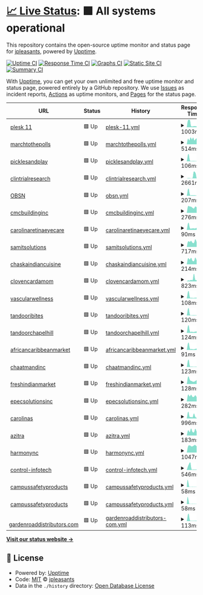# [📈 Live Status](https://jpleasants.github.io/plesk9): <!--live status--> **🟩 All systems operational**

This repository contains the open-source uptime monitor and status page for [jpleasants](https://jpleasants.github.io/plesk9), powered by [Upptime](https://github.com/upptime/upptime).

[![Uptime CI](https://github.com/jpleasants/plesk9/workflows/Uptime%20CI/badge.svg)](https://github.com/jpleasants/plesk9/actions?query=workflow%3A%22Uptime+CI%22)
[![Response Time CI](https://github.com/jpleasants/plesk9/workflows/Response%20Time%20CI/badge.svg)](https://github.com/jpleasants/plesk9/actions?query=workflow%3A%22Response+Time+CI%22)
[![Graphs CI](https://github.com/jpleasants/plesk9/workflows/Graphs%20CI/badge.svg)](https://github.com/jpleasants/plesk9/actions?query=workflow%3A%22Graphs+CI%22)
[![Static Site CI](https://github.com/jpleasants/plesk9/workflows/Static%20Site%20CI/badge.svg)](https://github.com/jpleasants/plesk9/actions?query=workflow%3A%22Static+Site+CI%22)
[![Summary CI](https://github.com/jpleasants/plesk9/workflows/Summary%20CI/badge.svg)](https://github.com/jpleasants/plesk9/actions?query=workflow%3A%22Summary+CI%22)

With [Upptime](https://upptime.js.org), you can get your own unlimited and free uptime monitor and status page, powered entirely by a GitHub repository. We use [Issues](https://github.com/jpleasants/plesk9/issues) as incident reports, [Actions](https://github.com/jpleasants/plesk9/actions) as uptime monitors, and [Pages](https://jpleasants.github.io/plesk9) for the status page.

<!--start: status pages-->
<!-- This summary is generated by Upptime (https://github.com/upptime/upptime) -->
<!-- Do not edit this manually, your changes will be overwritten -->
<!-- prettier-ignore -->
| URL | Status | History | Response Time | Uptime |
| --- | ------ | ------- | ------------- | ------ |
| <img alt="" src="https://icons.duckduckgo.com/ip3/plesk11.samitsolutions.com.ico" height="13"> [plesk 11](https://plesk11.samitsolutions.com) | 🟩 Up | [plesk-11.yml](https://github.com/jpleasants/plesk11/commits/HEAD/history/plesk-11.yml) | <details><summary><img alt="Response time graph" src="./graphs/plesk-11/response-time-week.png" height="20"> 1003ms</summary><br><a href="https://jpleasants.github.io/plesk11/history/plesk-11"><img alt="Response time 1576" src="https://img.shields.io/endpoint?url=https%3A%2F%2Fraw.githubusercontent.com%2Fjpleasants%2Fplesk11%2FHEAD%2Fapi%2Fplesk-11%2Fresponse-time.json"></a><br><a href="https://jpleasants.github.io/plesk11/history/plesk-11"><img alt="24-hour response time 377" src="https://img.shields.io/endpoint?url=https%3A%2F%2Fraw.githubusercontent.com%2Fjpleasants%2Fplesk11%2FHEAD%2Fapi%2Fplesk-11%2Fresponse-time-day.json"></a><br><a href="https://jpleasants.github.io/plesk11/history/plesk-11"><img alt="7-day response time 1003" src="https://img.shields.io/endpoint?url=https%3A%2F%2Fraw.githubusercontent.com%2Fjpleasants%2Fplesk11%2FHEAD%2Fapi%2Fplesk-11%2Fresponse-time-week.json"></a><br><a href="https://jpleasants.github.io/plesk11/history/plesk-11"><img alt="30-day response time 1332" src="https://img.shields.io/endpoint?url=https%3A%2F%2Fraw.githubusercontent.com%2Fjpleasants%2Fplesk11%2FHEAD%2Fapi%2Fplesk-11%2Fresponse-time-month.json"></a><br><a href="https://jpleasants.github.io/plesk11/history/plesk-11"><img alt="1-year response time 1576" src="https://img.shields.io/endpoint?url=https%3A%2F%2Fraw.githubusercontent.com%2Fjpleasants%2Fplesk11%2FHEAD%2Fapi%2Fplesk-11%2Fresponse-time-year.json"></a></details> | <details><summary><a href="https://jpleasants.github.io/plesk11/history/plesk-11">99.45%</a></summary><a href="https://jpleasants.github.io/plesk11/history/plesk-11"><img alt="All-time uptime 99.71%" src="https://img.shields.io/endpoint?url=https%3A%2F%2Fraw.githubusercontent.com%2Fjpleasants%2Fplesk11%2FHEAD%2Fapi%2Fplesk-11%2Fuptime.json"></a><br><a href="https://jpleasants.github.io/plesk11/history/plesk-11"><img alt="24-hour uptime 100.00%" src="https://img.shields.io/endpoint?url=https%3A%2F%2Fraw.githubusercontent.com%2Fjpleasants%2Fplesk11%2FHEAD%2Fapi%2Fplesk-11%2Fuptime-day.json"></a><br><a href="https://jpleasants.github.io/plesk11/history/plesk-11"><img alt="7-day uptime 99.45%" src="https://img.shields.io/endpoint?url=https%3A%2F%2Fraw.githubusercontent.com%2Fjpleasants%2Fplesk11%2FHEAD%2Fapi%2Fplesk-11%2Fuptime-week.json"></a><br><a href="https://jpleasants.github.io/plesk11/history/plesk-11"><img alt="30-day uptime 99.68%" src="https://img.shields.io/endpoint?url=https%3A%2F%2Fraw.githubusercontent.com%2Fjpleasants%2Fplesk11%2FHEAD%2Fapi%2Fplesk-11%2Fuptime-month.json"></a><br><a href="https://jpleasants.github.io/plesk11/history/plesk-11"><img alt="1-year uptime 99.71%" src="https://img.shields.io/endpoint?url=https%3A%2F%2Fraw.githubusercontent.com%2Fjpleasants%2Fplesk11%2FHEAD%2Fapi%2Fplesk-11%2Fuptime-year.json"></a></details>
| <img alt="" src="https://icons.duckduckgo.com/ip3/marchtothepolls.org.ico" height="13"> [marchtothepolls](https://marchtothepolls.org) | 🟩 Up | [marchtothepolls.yml](https://github.com/jpleasants/plesk11/commits/HEAD/history/marchtothepolls.yml) | <details><summary><img alt="Response time graph" src="./graphs/marchtothepolls/response-time-week.png" height="20"> 514ms</summary><br><a href="https://jpleasants.github.io/plesk11/history/marchtothepolls"><img alt="Response time 1579" src="https://img.shields.io/endpoint?url=https%3A%2F%2Fraw.githubusercontent.com%2Fjpleasants%2Fplesk11%2FHEAD%2Fapi%2Fmarchtothepolls%2Fresponse-time.json"></a><br><a href="https://jpleasants.github.io/plesk11/history/marchtothepolls"><img alt="24-hour response time 451" src="https://img.shields.io/endpoint?url=https%3A%2F%2Fraw.githubusercontent.com%2Fjpleasants%2Fplesk11%2FHEAD%2Fapi%2Fmarchtothepolls%2Fresponse-time-day.json"></a><br><a href="https://jpleasants.github.io/plesk11/history/marchtothepolls"><img alt="7-day response time 514" src="https://img.shields.io/endpoint?url=https%3A%2F%2Fraw.githubusercontent.com%2Fjpleasants%2Fplesk11%2FHEAD%2Fapi%2Fmarchtothepolls%2Fresponse-time-week.json"></a><br><a href="https://jpleasants.github.io/plesk11/history/marchtothepolls"><img alt="30-day response time 1426" src="https://img.shields.io/endpoint?url=https%3A%2F%2Fraw.githubusercontent.com%2Fjpleasants%2Fplesk11%2FHEAD%2Fapi%2Fmarchtothepolls%2Fresponse-time-month.json"></a><br><a href="https://jpleasants.github.io/plesk11/history/marchtothepolls"><img alt="1-year response time 1579" src="https://img.shields.io/endpoint?url=https%3A%2F%2Fraw.githubusercontent.com%2Fjpleasants%2Fplesk11%2FHEAD%2Fapi%2Fmarchtothepolls%2Fresponse-time-year.json"></a></details> | <details><summary><a href="https://jpleasants.github.io/plesk11/history/marchtothepolls">99.41%</a></summary><a href="https://jpleasants.github.io/plesk11/history/marchtothepolls"><img alt="All-time uptime 98.70%" src="https://img.shields.io/endpoint?url=https%3A%2F%2Fraw.githubusercontent.com%2Fjpleasants%2Fplesk11%2FHEAD%2Fapi%2Fmarchtothepolls%2Fuptime.json"></a><br><a href="https://jpleasants.github.io/plesk11/history/marchtothepolls"><img alt="24-hour uptime 100.00%" src="https://img.shields.io/endpoint?url=https%3A%2F%2Fraw.githubusercontent.com%2Fjpleasants%2Fplesk11%2FHEAD%2Fapi%2Fmarchtothepolls%2Fuptime-day.json"></a><br><a href="https://jpleasants.github.io/plesk11/history/marchtothepolls"><img alt="7-day uptime 99.41%" src="https://img.shields.io/endpoint?url=https%3A%2F%2Fraw.githubusercontent.com%2Fjpleasants%2Fplesk11%2FHEAD%2Fapi%2Fmarchtothepolls%2Fuptime-week.json"></a><br><a href="https://jpleasants.github.io/plesk11/history/marchtothepolls"><img alt="30-day uptime 99.70%" src="https://img.shields.io/endpoint?url=https%3A%2F%2Fraw.githubusercontent.com%2Fjpleasants%2Fplesk11%2FHEAD%2Fapi%2Fmarchtothepolls%2Fuptime-month.json"></a><br><a href="https://jpleasants.github.io/plesk11/history/marchtothepolls"><img alt="1-year uptime 98.70%" src="https://img.shields.io/endpoint?url=https%3A%2F%2Fraw.githubusercontent.com%2Fjpleasants%2Fplesk11%2FHEAD%2Fapi%2Fmarchtothepolls%2Fuptime-year.json"></a></details>
| <img alt="" src="https://icons.duckduckgo.com/ip3/picklesandplay.com.ico" height="13"> [picklesandplay](https://picklesandplay.com) | 🟩 Up | [picklesandplay.yml](https://github.com/jpleasants/plesk11/commits/HEAD/history/picklesandplay.yml) | <details><summary><img alt="Response time graph" src="./graphs/picklesandplay/response-time-week.png" height="20"> 106ms</summary><br><a href="https://jpleasants.github.io/plesk11/history/picklesandplay"><img alt="Response time 976" src="https://img.shields.io/endpoint?url=https%3A%2F%2Fraw.githubusercontent.com%2Fjpleasants%2Fplesk11%2FHEAD%2Fapi%2Fpicklesandplay%2Fresponse-time.json"></a><br><a href="https://jpleasants.github.io/plesk11/history/picklesandplay"><img alt="24-hour response time 154" src="https://img.shields.io/endpoint?url=https%3A%2F%2Fraw.githubusercontent.com%2Fjpleasants%2Fplesk11%2FHEAD%2Fapi%2Fpicklesandplay%2Fresponse-time-day.json"></a><br><a href="https://jpleasants.github.io/plesk11/history/picklesandplay"><img alt="7-day response time 106" src="https://img.shields.io/endpoint?url=https%3A%2F%2Fraw.githubusercontent.com%2Fjpleasants%2Fplesk11%2FHEAD%2Fapi%2Fpicklesandplay%2Fresponse-time-week.json"></a><br><a href="https://jpleasants.github.io/plesk11/history/picklesandplay"><img alt="30-day response time 2539" src="https://img.shields.io/endpoint?url=https%3A%2F%2Fraw.githubusercontent.com%2Fjpleasants%2Fplesk11%2FHEAD%2Fapi%2Fpicklesandplay%2Fresponse-time-month.json"></a><br><a href="https://jpleasants.github.io/plesk11/history/picklesandplay"><img alt="1-year response time 976" src="https://img.shields.io/endpoint?url=https%3A%2F%2Fraw.githubusercontent.com%2Fjpleasants%2Fplesk11%2FHEAD%2Fapi%2Fpicklesandplay%2Fresponse-time-year.json"></a></details> | <details><summary><a href="https://jpleasants.github.io/plesk11/history/picklesandplay">100.00%</a></summary><a href="https://jpleasants.github.io/plesk11/history/picklesandplay"><img alt="All-time uptime 97.33%" src="https://img.shields.io/endpoint?url=https%3A%2F%2Fraw.githubusercontent.com%2Fjpleasants%2Fplesk11%2FHEAD%2Fapi%2Fpicklesandplay%2Fuptime.json"></a><br><a href="https://jpleasants.github.io/plesk11/history/picklesandplay"><img alt="24-hour uptime 100.00%" src="https://img.shields.io/endpoint?url=https%3A%2F%2Fraw.githubusercontent.com%2Fjpleasants%2Fplesk11%2FHEAD%2Fapi%2Fpicklesandplay%2Fuptime-day.json"></a><br><a href="https://jpleasants.github.io/plesk11/history/picklesandplay"><img alt="7-day uptime 100.00%" src="https://img.shields.io/endpoint?url=https%3A%2F%2Fraw.githubusercontent.com%2Fjpleasants%2Fplesk11%2FHEAD%2Fapi%2Fpicklesandplay%2Fuptime-week.json"></a><br><a href="https://jpleasants.github.io/plesk11/history/picklesandplay"><img alt="30-day uptime 99.96%" src="https://img.shields.io/endpoint?url=https%3A%2F%2Fraw.githubusercontent.com%2Fjpleasants%2Fplesk11%2FHEAD%2Fapi%2Fpicklesandplay%2Fuptime-month.json"></a><br><a href="https://jpleasants.github.io/plesk11/history/picklesandplay"><img alt="1-year uptime 97.33%" src="https://img.shields.io/endpoint?url=https%3A%2F%2Fraw.githubusercontent.com%2Fjpleasants%2Fplesk11%2FHEAD%2Fapi%2Fpicklesandplay%2Fuptime-year.json"></a></details>
| <img alt="" src="https://icons.duckduckgo.com/ip3/clintrialresearch.com.ico" height="13"> [clintrialresearch](https://clintrialresearch.com/) | 🟩 Up | [clintrialresearch.yml](https://github.com/jpleasants/plesk11/commits/HEAD/history/clintrialresearch.yml) | <details><summary><img alt="Response time graph" src="./graphs/clintrialresearch/response-time-week.png" height="20"> 2661ms</summary><br><a href="https://jpleasants.github.io/plesk11/history/clintrialresearch"><img alt="Response time 1073" src="https://img.shields.io/endpoint?url=https%3A%2F%2Fraw.githubusercontent.com%2Fjpleasants%2Fplesk11%2FHEAD%2Fapi%2Fclintrialresearch%2Fresponse-time.json"></a><br><a href="https://jpleasants.github.io/plesk11/history/clintrialresearch"><img alt="24-hour response time 234" src="https://img.shields.io/endpoint?url=https%3A%2F%2Fraw.githubusercontent.com%2Fjpleasants%2Fplesk11%2FHEAD%2Fapi%2Fclintrialresearch%2Fresponse-time-day.json"></a><br><a href="https://jpleasants.github.io/plesk11/history/clintrialresearch"><img alt="7-day response time 2661" src="https://img.shields.io/endpoint?url=https%3A%2F%2Fraw.githubusercontent.com%2Fjpleasants%2Fplesk11%2FHEAD%2Fapi%2Fclintrialresearch%2Fresponse-time-week.json"></a><br><a href="https://jpleasants.github.io/plesk11/history/clintrialresearch"><img alt="30-day response time 2111" src="https://img.shields.io/endpoint?url=https%3A%2F%2Fraw.githubusercontent.com%2Fjpleasants%2Fplesk11%2FHEAD%2Fapi%2Fclintrialresearch%2Fresponse-time-month.json"></a><br><a href="https://jpleasants.github.io/plesk11/history/clintrialresearch"><img alt="1-year response time 1073" src="https://img.shields.io/endpoint?url=https%3A%2F%2Fraw.githubusercontent.com%2Fjpleasants%2Fplesk11%2FHEAD%2Fapi%2Fclintrialresearch%2Fresponse-time-year.json"></a></details> | <details><summary><a href="https://jpleasants.github.io/plesk11/history/clintrialresearch">99.46%</a></summary><a href="https://jpleasants.github.io/plesk11/history/clintrialresearch"><img alt="All-time uptime 99.09%" src="https://img.shields.io/endpoint?url=https%3A%2F%2Fraw.githubusercontent.com%2Fjpleasants%2Fplesk11%2FHEAD%2Fapi%2Fclintrialresearch%2Fuptime.json"></a><br><a href="https://jpleasants.github.io/plesk11/history/clintrialresearch"><img alt="24-hour uptime 100.00%" src="https://img.shields.io/endpoint?url=https%3A%2F%2Fraw.githubusercontent.com%2Fjpleasants%2Fplesk11%2FHEAD%2Fapi%2Fclintrialresearch%2Fuptime-day.json"></a><br><a href="https://jpleasants.github.io/plesk11/history/clintrialresearch"><img alt="7-day uptime 99.46%" src="https://img.shields.io/endpoint?url=https%3A%2F%2Fraw.githubusercontent.com%2Fjpleasants%2Fplesk11%2FHEAD%2Fapi%2Fclintrialresearch%2Fuptime-week.json"></a><br><a href="https://jpleasants.github.io/plesk11/history/clintrialresearch"><img alt="30-day uptime 99.84%" src="https://img.shields.io/endpoint?url=https%3A%2F%2Fraw.githubusercontent.com%2Fjpleasants%2Fplesk11%2FHEAD%2Fapi%2Fclintrialresearch%2Fuptime-month.json"></a><br><a href="https://jpleasants.github.io/plesk11/history/clintrialresearch"><img alt="1-year uptime 99.09%" src="https://img.shields.io/endpoint?url=https%3A%2F%2Fraw.githubusercontent.com%2Fjpleasants%2Fplesk11%2FHEAD%2Fapi%2Fclintrialresearch%2Fuptime-year.json"></a></details>
| <img alt="" src="https://icons.duckduckgo.com/ip3/obsn.org.ico" height="13"> [OBSN](https://obsn.org) | 🟩 Up | [obsn.yml](https://github.com/jpleasants/plesk11/commits/HEAD/history/obsn.yml) | <details><summary><img alt="Response time graph" src="./graphs/obsn/response-time-week.png" height="20"> 207ms</summary><br><a href="https://jpleasants.github.io/plesk11/history/obsn"><img alt="Response time 2100" src="https://img.shields.io/endpoint?url=https%3A%2F%2Fraw.githubusercontent.com%2Fjpleasants%2Fplesk11%2FHEAD%2Fapi%2Fobsn%2Fresponse-time.json"></a><br><a href="https://jpleasants.github.io/plesk11/history/obsn"><img alt="24-hour response time 249" src="https://img.shields.io/endpoint?url=https%3A%2F%2Fraw.githubusercontent.com%2Fjpleasants%2Fplesk11%2FHEAD%2Fapi%2Fobsn%2Fresponse-time-day.json"></a><br><a href="https://jpleasants.github.io/plesk11/history/obsn"><img alt="7-day response time 207" src="https://img.shields.io/endpoint?url=https%3A%2F%2Fraw.githubusercontent.com%2Fjpleasants%2Fplesk11%2FHEAD%2Fapi%2Fobsn%2Fresponse-time-week.json"></a><br><a href="https://jpleasants.github.io/plesk11/history/obsn"><img alt="30-day response time 1378" src="https://img.shields.io/endpoint?url=https%3A%2F%2Fraw.githubusercontent.com%2Fjpleasants%2Fplesk11%2FHEAD%2Fapi%2Fobsn%2Fresponse-time-month.json"></a><br><a href="https://jpleasants.github.io/plesk11/history/obsn"><img alt="1-year response time 2085" src="https://img.shields.io/endpoint?url=https%3A%2F%2Fraw.githubusercontent.com%2Fjpleasants%2Fplesk11%2FHEAD%2Fapi%2Fobsn%2Fresponse-time-year.json"></a></details> | <details><summary><a href="https://jpleasants.github.io/plesk11/history/obsn">100.00%</a></summary><a href="https://jpleasants.github.io/plesk11/history/obsn"><img alt="All-time uptime 99.38%" src="https://img.shields.io/endpoint?url=https%3A%2F%2Fraw.githubusercontent.com%2Fjpleasants%2Fplesk11%2FHEAD%2Fapi%2Fobsn%2Fuptime.json"></a><br><a href="https://jpleasants.github.io/plesk11/history/obsn"><img alt="24-hour uptime 100.00%" src="https://img.shields.io/endpoint?url=https%3A%2F%2Fraw.githubusercontent.com%2Fjpleasants%2Fplesk11%2FHEAD%2Fapi%2Fobsn%2Fuptime-day.json"></a><br><a href="https://jpleasants.github.io/plesk11/history/obsn"><img alt="7-day uptime 100.00%" src="https://img.shields.io/endpoint?url=https%3A%2F%2Fraw.githubusercontent.com%2Fjpleasants%2Fplesk11%2FHEAD%2Fapi%2Fobsn%2Fuptime-week.json"></a><br><a href="https://jpleasants.github.io/plesk11/history/obsn"><img alt="30-day uptime 100.00%" src="https://img.shields.io/endpoint?url=https%3A%2F%2Fraw.githubusercontent.com%2Fjpleasants%2Fplesk11%2FHEAD%2Fapi%2Fobsn%2Fuptime-month.json"></a><br><a href="https://jpleasants.github.io/plesk11/history/obsn"><img alt="1-year uptime 98.78%" src="https://img.shields.io/endpoint?url=https%3A%2F%2Fraw.githubusercontent.com%2Fjpleasants%2Fplesk11%2FHEAD%2Fapi%2Fobsn%2Fuptime-year.json"></a></details>
| <img alt="" src="https://icons.duckduckgo.com/ip3/cmcbuildinginc.com.ico" height="13"> [cmcbuildinginc](https://cmcbuildinginc.com) | 🟩 Up | [cmcbuildinginc.yml](https://github.com/jpleasants/plesk11/commits/HEAD/history/cmcbuildinginc.yml) | <details><summary><img alt="Response time graph" src="./graphs/cmcbuildinginc/response-time-week.png" height="20"> 276ms</summary><br><a href="https://jpleasants.github.io/plesk11/history/cmcbuildinginc"><img alt="Response time 1651" src="https://img.shields.io/endpoint?url=https%3A%2F%2Fraw.githubusercontent.com%2Fjpleasants%2Fplesk11%2FHEAD%2Fapi%2Fcmcbuildinginc%2Fresponse-time.json"></a><br><a href="https://jpleasants.github.io/plesk11/history/cmcbuildinginc"><img alt="24-hour response time 265" src="https://img.shields.io/endpoint?url=https%3A%2F%2Fraw.githubusercontent.com%2Fjpleasants%2Fplesk11%2FHEAD%2Fapi%2Fcmcbuildinginc%2Fresponse-time-day.json"></a><br><a href="https://jpleasants.github.io/plesk11/history/cmcbuildinginc"><img alt="7-day response time 276" src="https://img.shields.io/endpoint?url=https%3A%2F%2Fraw.githubusercontent.com%2Fjpleasants%2Fplesk11%2FHEAD%2Fapi%2Fcmcbuildinginc%2Fresponse-time-week.json"></a><br><a href="https://jpleasants.github.io/plesk11/history/cmcbuildinginc"><img alt="30-day response time 677" src="https://img.shields.io/endpoint?url=https%3A%2F%2Fraw.githubusercontent.com%2Fjpleasants%2Fplesk11%2FHEAD%2Fapi%2Fcmcbuildinginc%2Fresponse-time-month.json"></a><br><a href="https://jpleasants.github.io/plesk11/history/cmcbuildinginc"><img alt="1-year response time 1651" src="https://img.shields.io/endpoint?url=https%3A%2F%2Fraw.githubusercontent.com%2Fjpleasants%2Fplesk11%2FHEAD%2Fapi%2Fcmcbuildinginc%2Fresponse-time-year.json"></a></details> | <details><summary><a href="https://jpleasants.github.io/plesk11/history/cmcbuildinginc">98.88%</a></summary><a href="https://jpleasants.github.io/plesk11/history/cmcbuildinginc"><img alt="All-time uptime 99.08%" src="https://img.shields.io/endpoint?url=https%3A%2F%2Fraw.githubusercontent.com%2Fjpleasants%2Fplesk11%2FHEAD%2Fapi%2Fcmcbuildinginc%2Fuptime.json"></a><br><a href="https://jpleasants.github.io/plesk11/history/cmcbuildinginc"><img alt="24-hour uptime 95.91%" src="https://img.shields.io/endpoint?url=https%3A%2F%2Fraw.githubusercontent.com%2Fjpleasants%2Fplesk11%2FHEAD%2Fapi%2Fcmcbuildinginc%2Fuptime-day.json"></a><br><a href="https://jpleasants.github.io/plesk11/history/cmcbuildinginc"><img alt="7-day uptime 98.88%" src="https://img.shields.io/endpoint?url=https%3A%2F%2Fraw.githubusercontent.com%2Fjpleasants%2Fplesk11%2FHEAD%2Fapi%2Fcmcbuildinginc%2Fuptime-week.json"></a><br><a href="https://jpleasants.github.io/plesk11/history/cmcbuildinginc"><img alt="30-day uptime 99.74%" src="https://img.shields.io/endpoint?url=https%3A%2F%2Fraw.githubusercontent.com%2Fjpleasants%2Fplesk11%2FHEAD%2Fapi%2Fcmcbuildinginc%2Fuptime-month.json"></a><br><a href="https://jpleasants.github.io/plesk11/history/cmcbuildinginc"><img alt="1-year uptime 99.08%" src="https://img.shields.io/endpoint?url=https%3A%2F%2Fraw.githubusercontent.com%2Fjpleasants%2Fplesk11%2FHEAD%2Fapi%2Fcmcbuildinginc%2Fuptime-year.json"></a></details>
| <img alt="" src="https://icons.duckduckgo.com/ip3/carolinaretinaeyecare.com.ico" height="13"> [carolinaretinaeyecare](https://carolinaretinaeyecare.com) | 🟩 Up | [carolinaretinaeyecare.yml](https://github.com/jpleasants/plesk11/commits/HEAD/history/carolinaretinaeyecare.yml) | <details><summary><img alt="Response time graph" src="./graphs/carolinaretinaeyecare/response-time-week.png" height="20"> 90ms</summary><br><a href="https://jpleasants.github.io/plesk11/history/carolinaretinaeyecare"><img alt="Response time 1114" src="https://img.shields.io/endpoint?url=https%3A%2F%2Fraw.githubusercontent.com%2Fjpleasants%2Fplesk11%2FHEAD%2Fapi%2Fcarolinaretinaeyecare%2Fresponse-time.json"></a><br><a href="https://jpleasants.github.io/plesk11/history/carolinaretinaeyecare"><img alt="24-hour response time 104" src="https://img.shields.io/endpoint?url=https%3A%2F%2Fraw.githubusercontent.com%2Fjpleasants%2Fplesk11%2FHEAD%2Fapi%2Fcarolinaretinaeyecare%2Fresponse-time-day.json"></a><br><a href="https://jpleasants.github.io/plesk11/history/carolinaretinaeyecare"><img alt="7-day response time 90" src="https://img.shields.io/endpoint?url=https%3A%2F%2Fraw.githubusercontent.com%2Fjpleasants%2Fplesk11%2FHEAD%2Fapi%2Fcarolinaretinaeyecare%2Fresponse-time-week.json"></a><br><a href="https://jpleasants.github.io/plesk11/history/carolinaretinaeyecare"><img alt="30-day response time 1643" src="https://img.shields.io/endpoint?url=https%3A%2F%2Fraw.githubusercontent.com%2Fjpleasants%2Fplesk11%2FHEAD%2Fapi%2Fcarolinaretinaeyecare%2Fresponse-time-month.json"></a><br><a href="https://jpleasants.github.io/plesk11/history/carolinaretinaeyecare"><img alt="1-year response time 1114" src="https://img.shields.io/endpoint?url=https%3A%2F%2Fraw.githubusercontent.com%2Fjpleasants%2Fplesk11%2FHEAD%2Fapi%2Fcarolinaretinaeyecare%2Fresponse-time-year.json"></a></details> | <details><summary><a href="https://jpleasants.github.io/plesk11/history/carolinaretinaeyecare">100.00%</a></summary><a href="https://jpleasants.github.io/plesk11/history/carolinaretinaeyecare"><img alt="All-time uptime 98.81%" src="https://img.shields.io/endpoint?url=https%3A%2F%2Fraw.githubusercontent.com%2Fjpleasants%2Fplesk11%2FHEAD%2Fapi%2Fcarolinaretinaeyecare%2Fuptime.json"></a><br><a href="https://jpleasants.github.io/plesk11/history/carolinaretinaeyecare"><img alt="24-hour uptime 100.00%" src="https://img.shields.io/endpoint?url=https%3A%2F%2Fraw.githubusercontent.com%2Fjpleasants%2Fplesk11%2FHEAD%2Fapi%2Fcarolinaretinaeyecare%2Fuptime-day.json"></a><br><a href="https://jpleasants.github.io/plesk11/history/carolinaretinaeyecare"><img alt="7-day uptime 100.00%" src="https://img.shields.io/endpoint?url=https%3A%2F%2Fraw.githubusercontent.com%2Fjpleasants%2Fplesk11%2FHEAD%2Fapi%2Fcarolinaretinaeyecare%2Fuptime-week.json"></a><br><a href="https://jpleasants.github.io/plesk11/history/carolinaretinaeyecare"><img alt="30-day uptime 100.00%" src="https://img.shields.io/endpoint?url=https%3A%2F%2Fraw.githubusercontent.com%2Fjpleasants%2Fplesk11%2FHEAD%2Fapi%2Fcarolinaretinaeyecare%2Fuptime-month.json"></a><br><a href="https://jpleasants.github.io/plesk11/history/carolinaretinaeyecare"><img alt="1-year uptime 98.81%" src="https://img.shields.io/endpoint?url=https%3A%2F%2Fraw.githubusercontent.com%2Fjpleasants%2Fplesk11%2FHEAD%2Fapi%2Fcarolinaretinaeyecare%2Fuptime-year.json"></a></details>
| <img alt="" src="https://icons.duckduckgo.com/ip3/samitsolutions.com.ico" height="13"> [samitsolutions](https://samitsolutions.com) | 🟩 Up | [samitsolutions.yml](https://github.com/jpleasants/plesk11/commits/HEAD/history/samitsolutions.yml) | <details><summary><img alt="Response time graph" src="./graphs/samitsolutions/response-time-week.png" height="20"> 717ms</summary><br><a href="https://jpleasants.github.io/plesk11/history/samitsolutions"><img alt="Response time 1089" src="https://img.shields.io/endpoint?url=https%3A%2F%2Fraw.githubusercontent.com%2Fjpleasants%2Fplesk11%2FHEAD%2Fapi%2Fsamitsolutions%2Fresponse-time.json"></a><br><a href="https://jpleasants.github.io/plesk11/history/samitsolutions"><img alt="24-hour response time 506" src="https://img.shields.io/endpoint?url=https%3A%2F%2Fraw.githubusercontent.com%2Fjpleasants%2Fplesk11%2FHEAD%2Fapi%2Fsamitsolutions%2Fresponse-time-day.json"></a><br><a href="https://jpleasants.github.io/plesk11/history/samitsolutions"><img alt="7-day response time 717" src="https://img.shields.io/endpoint?url=https%3A%2F%2Fraw.githubusercontent.com%2Fjpleasants%2Fplesk11%2FHEAD%2Fapi%2Fsamitsolutions%2Fresponse-time-week.json"></a><br><a href="https://jpleasants.github.io/plesk11/history/samitsolutions"><img alt="30-day response time 1203" src="https://img.shields.io/endpoint?url=https%3A%2F%2Fraw.githubusercontent.com%2Fjpleasants%2Fplesk11%2FHEAD%2Fapi%2Fsamitsolutions%2Fresponse-time-month.json"></a><br><a href="https://jpleasants.github.io/plesk11/history/samitsolutions"><img alt="1-year response time 1089" src="https://img.shields.io/endpoint?url=https%3A%2F%2Fraw.githubusercontent.com%2Fjpleasants%2Fplesk11%2FHEAD%2Fapi%2Fsamitsolutions%2Fresponse-time-year.json"></a></details> | <details><summary><a href="https://jpleasants.github.io/plesk11/history/samitsolutions">98.88%</a></summary><a href="https://jpleasants.github.io/plesk11/history/samitsolutions"><img alt="All-time uptime 99.94%" src="https://img.shields.io/endpoint?url=https%3A%2F%2Fraw.githubusercontent.com%2Fjpleasants%2Fplesk11%2FHEAD%2Fapi%2Fsamitsolutions%2Fuptime.json"></a><br><a href="https://jpleasants.github.io/plesk11/history/samitsolutions"><img alt="24-hour uptime 95.91%" src="https://img.shields.io/endpoint?url=https%3A%2F%2Fraw.githubusercontent.com%2Fjpleasants%2Fplesk11%2FHEAD%2Fapi%2Fsamitsolutions%2Fuptime-day.json"></a><br><a href="https://jpleasants.github.io/plesk11/history/samitsolutions"><img alt="7-day uptime 98.88%" src="https://img.shields.io/endpoint?url=https%3A%2F%2Fraw.githubusercontent.com%2Fjpleasants%2Fplesk11%2FHEAD%2Fapi%2Fsamitsolutions%2Fuptime-week.json"></a><br><a href="https://jpleasants.github.io/plesk11/history/samitsolutions"><img alt="30-day uptime 99.74%" src="https://img.shields.io/endpoint?url=https%3A%2F%2Fraw.githubusercontent.com%2Fjpleasants%2Fplesk11%2FHEAD%2Fapi%2Fsamitsolutions%2Fuptime-month.json"></a><br><a href="https://jpleasants.github.io/plesk11/history/samitsolutions"><img alt="1-year uptime 99.94%" src="https://img.shields.io/endpoint?url=https%3A%2F%2Fraw.githubusercontent.com%2Fjpleasants%2Fplesk11%2FHEAD%2Fapi%2Fsamitsolutions%2Fuptime-year.json"></a></details>
| <img alt="" src="https://icons.duckduckgo.com/ip3/chaskaindiancuisine.com.ico" height="13"> [chaskaindiancuisine](https://chaskaindiancuisine.com) | 🟩 Up | [chaskaindiancuisine.yml](https://github.com/jpleasants/plesk11/commits/HEAD/history/chaskaindiancuisine.yml) | <details><summary><img alt="Response time graph" src="./graphs/chaskaindiancuisine/response-time-week.png" height="20"> 214ms</summary><br><a href="https://jpleasants.github.io/plesk11/history/chaskaindiancuisine"><img alt="Response time 742" src="https://img.shields.io/endpoint?url=https%3A%2F%2Fraw.githubusercontent.com%2Fjpleasants%2Fplesk11%2FHEAD%2Fapi%2Fchaskaindiancuisine%2Fresponse-time.json"></a><br><a href="https://jpleasants.github.io/plesk11/history/chaskaindiancuisine"><img alt="24-hour response time 202" src="https://img.shields.io/endpoint?url=https%3A%2F%2Fraw.githubusercontent.com%2Fjpleasants%2Fplesk11%2FHEAD%2Fapi%2Fchaskaindiancuisine%2Fresponse-time-day.json"></a><br><a href="https://jpleasants.github.io/plesk11/history/chaskaindiancuisine"><img alt="7-day response time 214" src="https://img.shields.io/endpoint?url=https%3A%2F%2Fraw.githubusercontent.com%2Fjpleasants%2Fplesk11%2FHEAD%2Fapi%2Fchaskaindiancuisine%2Fresponse-time-week.json"></a><br><a href="https://jpleasants.github.io/plesk11/history/chaskaindiancuisine"><img alt="30-day response time 352" src="https://img.shields.io/endpoint?url=https%3A%2F%2Fraw.githubusercontent.com%2Fjpleasants%2Fplesk11%2FHEAD%2Fapi%2Fchaskaindiancuisine%2Fresponse-time-month.json"></a><br><a href="https://jpleasants.github.io/plesk11/history/chaskaindiancuisine"><img alt="1-year response time 742" src="https://img.shields.io/endpoint?url=https%3A%2F%2Fraw.githubusercontent.com%2Fjpleasants%2Fplesk11%2FHEAD%2Fapi%2Fchaskaindiancuisine%2Fresponse-time-year.json"></a></details> | <details><summary><a href="https://jpleasants.github.io/plesk11/history/chaskaindiancuisine">98.89%</a></summary><a href="https://jpleasants.github.io/plesk11/history/chaskaindiancuisine"><img alt="All-time uptime 99.08%" src="https://img.shields.io/endpoint?url=https%3A%2F%2Fraw.githubusercontent.com%2Fjpleasants%2Fplesk11%2FHEAD%2Fapi%2Fchaskaindiancuisine%2Fuptime.json"></a><br><a href="https://jpleasants.github.io/plesk11/history/chaskaindiancuisine"><img alt="24-hour uptime 95.91%" src="https://img.shields.io/endpoint?url=https%3A%2F%2Fraw.githubusercontent.com%2Fjpleasants%2Fplesk11%2FHEAD%2Fapi%2Fchaskaindiancuisine%2Fuptime-day.json"></a><br><a href="https://jpleasants.github.io/plesk11/history/chaskaindiancuisine"><img alt="7-day uptime 98.89%" src="https://img.shields.io/endpoint?url=https%3A%2F%2Fraw.githubusercontent.com%2Fjpleasants%2Fplesk11%2FHEAD%2Fapi%2Fchaskaindiancuisine%2Fuptime-week.json"></a><br><a href="https://jpleasants.github.io/plesk11/history/chaskaindiancuisine"><img alt="30-day uptime 99.74%" src="https://img.shields.io/endpoint?url=https%3A%2F%2Fraw.githubusercontent.com%2Fjpleasants%2Fplesk11%2FHEAD%2Fapi%2Fchaskaindiancuisine%2Fuptime-month.json"></a><br><a href="https://jpleasants.github.io/plesk11/history/chaskaindiancuisine"><img alt="1-year uptime 99.08%" src="https://img.shields.io/endpoint?url=https%3A%2F%2Fraw.githubusercontent.com%2Fjpleasants%2Fplesk11%2FHEAD%2Fapi%2Fchaskaindiancuisine%2Fuptime-year.json"></a></details>
| <img alt="" src="https://icons.duckduckgo.com/ip3/clovencardamom.com.ico" height="13"> [clovencardamom](https://clovencardamom.com) | 🟩 Up | [clovencardamom.yml](https://github.com/jpleasants/plesk11/commits/HEAD/history/clovencardamom.yml) | <details><summary><img alt="Response time graph" src="./graphs/clovencardamom/response-time-week.png" height="20"> 823ms</summary><br><a href="https://jpleasants.github.io/plesk11/history/clovencardamom"><img alt="Response time 1859" src="https://img.shields.io/endpoint?url=https%3A%2F%2Fraw.githubusercontent.com%2Fjpleasants%2Fplesk11%2FHEAD%2Fapi%2Fclovencardamom%2Fresponse-time.json"></a><br><a href="https://jpleasants.github.io/plesk11/history/clovencardamom"><img alt="24-hour response time 312" src="https://img.shields.io/endpoint?url=https%3A%2F%2Fraw.githubusercontent.com%2Fjpleasants%2Fplesk11%2FHEAD%2Fapi%2Fclovencardamom%2Fresponse-time-day.json"></a><br><a href="https://jpleasants.github.io/plesk11/history/clovencardamom"><img alt="7-day response time 823" src="https://img.shields.io/endpoint?url=https%3A%2F%2Fraw.githubusercontent.com%2Fjpleasants%2Fplesk11%2FHEAD%2Fapi%2Fclovencardamom%2Fresponse-time-week.json"></a><br><a href="https://jpleasants.github.io/plesk11/history/clovencardamom"><img alt="30-day response time 975" src="https://img.shields.io/endpoint?url=https%3A%2F%2Fraw.githubusercontent.com%2Fjpleasants%2Fplesk11%2FHEAD%2Fapi%2Fclovencardamom%2Fresponse-time-month.json"></a><br><a href="https://jpleasants.github.io/plesk11/history/clovencardamom"><img alt="1-year response time 1859" src="https://img.shields.io/endpoint?url=https%3A%2F%2Fraw.githubusercontent.com%2Fjpleasants%2Fplesk11%2FHEAD%2Fapi%2Fclovencardamom%2Fresponse-time-year.json"></a></details> | <details><summary><a href="https://jpleasants.github.io/plesk11/history/clovencardamom">98.89%</a></summary><a href="https://jpleasants.github.io/plesk11/history/clovencardamom"><img alt="All-time uptime 99.00%" src="https://img.shields.io/endpoint?url=https%3A%2F%2Fraw.githubusercontent.com%2Fjpleasants%2Fplesk11%2FHEAD%2Fapi%2Fclovencardamom%2Fuptime.json"></a><br><a href="https://jpleasants.github.io/plesk11/history/clovencardamom"><img alt="24-hour uptime 95.91%" src="https://img.shields.io/endpoint?url=https%3A%2F%2Fraw.githubusercontent.com%2Fjpleasants%2Fplesk11%2FHEAD%2Fapi%2Fclovencardamom%2Fuptime-day.json"></a><br><a href="https://jpleasants.github.io/plesk11/history/clovencardamom"><img alt="7-day uptime 98.89%" src="https://img.shields.io/endpoint?url=https%3A%2F%2Fraw.githubusercontent.com%2Fjpleasants%2Fplesk11%2FHEAD%2Fapi%2Fclovencardamom%2Fuptime-week.json"></a><br><a href="https://jpleasants.github.io/plesk11/history/clovencardamom"><img alt="30-day uptime 99.74%" src="https://img.shields.io/endpoint?url=https%3A%2F%2Fraw.githubusercontent.com%2Fjpleasants%2Fplesk11%2FHEAD%2Fapi%2Fclovencardamom%2Fuptime-month.json"></a><br><a href="https://jpleasants.github.io/plesk11/history/clovencardamom"><img alt="1-year uptime 99.00%" src="https://img.shields.io/endpoint?url=https%3A%2F%2Fraw.githubusercontent.com%2Fjpleasants%2Fplesk11%2FHEAD%2Fapi%2Fclovencardamom%2Fuptime-year.json"></a></details>
| <img alt="" src="https://icons.duckduckgo.com/ip3/vascularwellness.com.ico" height="13"> [vascularwellness](https://vascularwellness.com) | 🟩 Up | [vascularwellness.yml](https://github.com/jpleasants/plesk11/commits/HEAD/history/vascularwellness.yml) | <details><summary><img alt="Response time graph" src="./graphs/vascularwellness/response-time-week.png" height="20"> 108ms</summary><br><a href="https://jpleasants.github.io/plesk11/history/vascularwellness"><img alt="Response time 2931" src="https://img.shields.io/endpoint?url=https%3A%2F%2Fraw.githubusercontent.com%2Fjpleasants%2Fplesk11%2FHEAD%2Fapi%2Fvascularwellness%2Fresponse-time.json"></a><br><a href="https://jpleasants.github.io/plesk11/history/vascularwellness"><img alt="24-hour response time 140" src="https://img.shields.io/endpoint?url=https%3A%2F%2Fraw.githubusercontent.com%2Fjpleasants%2Fplesk11%2FHEAD%2Fapi%2Fvascularwellness%2Fresponse-time-day.json"></a><br><a href="https://jpleasants.github.io/plesk11/history/vascularwellness"><img alt="7-day response time 108" src="https://img.shields.io/endpoint?url=https%3A%2F%2Fraw.githubusercontent.com%2Fjpleasants%2Fplesk11%2FHEAD%2Fapi%2Fvascularwellness%2Fresponse-time-week.json"></a><br><a href="https://jpleasants.github.io/plesk11/history/vascularwellness"><img alt="30-day response time 3931" src="https://img.shields.io/endpoint?url=https%3A%2F%2Fraw.githubusercontent.com%2Fjpleasants%2Fplesk11%2FHEAD%2Fapi%2Fvascularwellness%2Fresponse-time-month.json"></a><br><a href="https://jpleasants.github.io/plesk11/history/vascularwellness"><img alt="1-year response time 2931" src="https://img.shields.io/endpoint?url=https%3A%2F%2Fraw.githubusercontent.com%2Fjpleasants%2Fplesk11%2FHEAD%2Fapi%2Fvascularwellness%2Fresponse-time-year.json"></a></details> | <details><summary><a href="https://jpleasants.github.io/plesk11/history/vascularwellness">100.00%</a></summary><a href="https://jpleasants.github.io/plesk11/history/vascularwellness"><img alt="All-time uptime 97.83%" src="https://img.shields.io/endpoint?url=https%3A%2F%2Fraw.githubusercontent.com%2Fjpleasants%2Fplesk11%2FHEAD%2Fapi%2Fvascularwellness%2Fuptime.json"></a><br><a href="https://jpleasants.github.io/plesk11/history/vascularwellness"><img alt="24-hour uptime 100.00%" src="https://img.shields.io/endpoint?url=https%3A%2F%2Fraw.githubusercontent.com%2Fjpleasants%2Fplesk11%2FHEAD%2Fapi%2Fvascularwellness%2Fuptime-day.json"></a><br><a href="https://jpleasants.github.io/plesk11/history/vascularwellness"><img alt="7-day uptime 100.00%" src="https://img.shields.io/endpoint?url=https%3A%2F%2Fraw.githubusercontent.com%2Fjpleasants%2Fplesk11%2FHEAD%2Fapi%2Fvascularwellness%2Fuptime-week.json"></a><br><a href="https://jpleasants.github.io/plesk11/history/vascularwellness"><img alt="30-day uptime 99.78%" src="https://img.shields.io/endpoint?url=https%3A%2F%2Fraw.githubusercontent.com%2Fjpleasants%2Fplesk11%2FHEAD%2Fapi%2Fvascularwellness%2Fuptime-month.json"></a><br><a href="https://jpleasants.github.io/plesk11/history/vascularwellness"><img alt="1-year uptime 97.83%" src="https://img.shields.io/endpoint?url=https%3A%2F%2Fraw.githubusercontent.com%2Fjpleasants%2Fplesk11%2FHEAD%2Fapi%2Fvascularwellness%2Fuptime-year.json"></a></details>
| <img alt="" src="https://icons.duckduckgo.com/ip3/tandooribites.net.ico" height="13"> [tandooribites](https://tandooribites.net) | 🟩 Up | [tandooribites.yml](https://github.com/jpleasants/plesk11/commits/HEAD/history/tandooribites.yml) | <details><summary><img alt="Response time graph" src="./graphs/tandooribites/response-time-week.png" height="20"> 120ms</summary><br><a href="https://jpleasants.github.io/plesk11/history/tandooribites"><img alt="Response time 1304" src="https://img.shields.io/endpoint?url=https%3A%2F%2Fraw.githubusercontent.com%2Fjpleasants%2Fplesk11%2FHEAD%2Fapi%2Ftandooribites%2Fresponse-time.json"></a><br><a href="https://jpleasants.github.io/plesk11/history/tandooribites"><img alt="24-hour response time 149" src="https://img.shields.io/endpoint?url=https%3A%2F%2Fraw.githubusercontent.com%2Fjpleasants%2Fplesk11%2FHEAD%2Fapi%2Ftandooribites%2Fresponse-time-day.json"></a><br><a href="https://jpleasants.github.io/plesk11/history/tandooribites"><img alt="7-day response time 120" src="https://img.shields.io/endpoint?url=https%3A%2F%2Fraw.githubusercontent.com%2Fjpleasants%2Fplesk11%2FHEAD%2Fapi%2Ftandooribites%2Fresponse-time-week.json"></a><br><a href="https://jpleasants.github.io/plesk11/history/tandooribites"><img alt="30-day response time 2814" src="https://img.shields.io/endpoint?url=https%3A%2F%2Fraw.githubusercontent.com%2Fjpleasants%2Fplesk11%2FHEAD%2Fapi%2Ftandooribites%2Fresponse-time-month.json"></a><br><a href="https://jpleasants.github.io/plesk11/history/tandooribites"><img alt="1-year response time 1304" src="https://img.shields.io/endpoint?url=https%3A%2F%2Fraw.githubusercontent.com%2Fjpleasants%2Fplesk11%2FHEAD%2Fapi%2Ftandooribites%2Fresponse-time-year.json"></a></details> | <details><summary><a href="https://jpleasants.github.io/plesk11/history/tandooribites">100.00%</a></summary><a href="https://jpleasants.github.io/plesk11/history/tandooribites"><img alt="All-time uptime 97.41%" src="https://img.shields.io/endpoint?url=https%3A%2F%2Fraw.githubusercontent.com%2Fjpleasants%2Fplesk11%2FHEAD%2Fapi%2Ftandooribites%2Fuptime.json"></a><br><a href="https://jpleasants.github.io/plesk11/history/tandooribites"><img alt="24-hour uptime 100.00%" src="https://img.shields.io/endpoint?url=https%3A%2F%2Fraw.githubusercontent.com%2Fjpleasants%2Fplesk11%2FHEAD%2Fapi%2Ftandooribites%2Fuptime-day.json"></a><br><a href="https://jpleasants.github.io/plesk11/history/tandooribites"><img alt="7-day uptime 100.00%" src="https://img.shields.io/endpoint?url=https%3A%2F%2Fraw.githubusercontent.com%2Fjpleasants%2Fplesk11%2FHEAD%2Fapi%2Ftandooribites%2Fuptime-week.json"></a><br><a href="https://jpleasants.github.io/plesk11/history/tandooribites"><img alt="30-day uptime 99.85%" src="https://img.shields.io/endpoint?url=https%3A%2F%2Fraw.githubusercontent.com%2Fjpleasants%2Fplesk11%2FHEAD%2Fapi%2Ftandooribites%2Fuptime-month.json"></a><br><a href="https://jpleasants.github.io/plesk11/history/tandooribites"><img alt="1-year uptime 97.41%" src="https://img.shields.io/endpoint?url=https%3A%2F%2Fraw.githubusercontent.com%2Fjpleasants%2Fplesk11%2FHEAD%2Fapi%2Ftandooribites%2Fuptime-year.json"></a></details>
| <img alt="" src="https://icons.duckduckgo.com/ip3/tandoorchapelhill.com.ico" height="13"> [tandoorchapelhill](https://tandoorchapelhill.com) | 🟩 Up | [tandoorchapelhill.yml](https://github.com/jpleasants/plesk11/commits/HEAD/history/tandoorchapelhill.yml) | <details><summary><img alt="Response time graph" src="./graphs/tandoorchapelhill/response-time-week.png" height="20"> 124ms</summary><br><a href="https://jpleasants.github.io/plesk11/history/tandoorchapelhill"><img alt="Response time 1903" src="https://img.shields.io/endpoint?url=https%3A%2F%2Fraw.githubusercontent.com%2Fjpleasants%2Fplesk11%2FHEAD%2Fapi%2Ftandoorchapelhill%2Fresponse-time.json"></a><br><a href="https://jpleasants.github.io/plesk11/history/tandoorchapelhill"><img alt="24-hour response time 169" src="https://img.shields.io/endpoint?url=https%3A%2F%2Fraw.githubusercontent.com%2Fjpleasants%2Fplesk11%2FHEAD%2Fapi%2Ftandoorchapelhill%2Fresponse-time-day.json"></a><br><a href="https://jpleasants.github.io/plesk11/history/tandoorchapelhill"><img alt="7-day response time 124" src="https://img.shields.io/endpoint?url=https%3A%2F%2Fraw.githubusercontent.com%2Fjpleasants%2Fplesk11%2FHEAD%2Fapi%2Ftandoorchapelhill%2Fresponse-time-week.json"></a><br><a href="https://jpleasants.github.io/plesk11/history/tandoorchapelhill"><img alt="30-day response time 2730" src="https://img.shields.io/endpoint?url=https%3A%2F%2Fraw.githubusercontent.com%2Fjpleasants%2Fplesk11%2FHEAD%2Fapi%2Ftandoorchapelhill%2Fresponse-time-month.json"></a><br><a href="https://jpleasants.github.io/plesk11/history/tandoorchapelhill"><img alt="1-year response time 1903" src="https://img.shields.io/endpoint?url=https%3A%2F%2Fraw.githubusercontent.com%2Fjpleasants%2Fplesk11%2FHEAD%2Fapi%2Ftandoorchapelhill%2Fresponse-time-year.json"></a></details> | <details><summary><a href="https://jpleasants.github.io/plesk11/history/tandoorchapelhill">100.00%</a></summary><a href="https://jpleasants.github.io/plesk11/history/tandoorchapelhill"><img alt="All-time uptime 98.66%" src="https://img.shields.io/endpoint?url=https%3A%2F%2Fraw.githubusercontent.com%2Fjpleasants%2Fplesk11%2FHEAD%2Fapi%2Ftandoorchapelhill%2Fuptime.json"></a><br><a href="https://jpleasants.github.io/plesk11/history/tandoorchapelhill"><img alt="24-hour uptime 100.00%" src="https://img.shields.io/endpoint?url=https%3A%2F%2Fraw.githubusercontent.com%2Fjpleasants%2Fplesk11%2FHEAD%2Fapi%2Ftandoorchapelhill%2Fuptime-day.json"></a><br><a href="https://jpleasants.github.io/plesk11/history/tandoorchapelhill"><img alt="7-day uptime 100.00%" src="https://img.shields.io/endpoint?url=https%3A%2F%2Fraw.githubusercontent.com%2Fjpleasants%2Fplesk11%2FHEAD%2Fapi%2Ftandoorchapelhill%2Fuptime-week.json"></a><br><a href="https://jpleasants.github.io/plesk11/history/tandoorchapelhill"><img alt="30-day uptime 100.00%" src="https://img.shields.io/endpoint?url=https%3A%2F%2Fraw.githubusercontent.com%2Fjpleasants%2Fplesk11%2FHEAD%2Fapi%2Ftandoorchapelhill%2Fuptime-month.json"></a><br><a href="https://jpleasants.github.io/plesk11/history/tandoorchapelhill"><img alt="1-year uptime 98.66%" src="https://img.shields.io/endpoint?url=https%3A%2F%2Fraw.githubusercontent.com%2Fjpleasants%2Fplesk11%2FHEAD%2Fapi%2Ftandoorchapelhill%2Fuptime-year.json"></a></details>
| <img alt="" src="https://icons.duckduckgo.com/ip3/africancaribbeanmarket.com.ico" height="13"> [africancaribbeanmarket](https://africancaribbeanmarket.com/) | 🟩 Up | [africancaribbeanmarket.yml](https://github.com/jpleasants/plesk11/commits/HEAD/history/africancaribbeanmarket.yml) | <details><summary><img alt="Response time graph" src="./graphs/africancaribbeanmarket/response-time-week.png" height="20"> 91ms</summary><br><a href="https://jpleasants.github.io/plesk11/history/africancaribbeanmarket"><img alt="Response time 869" src="https://img.shields.io/endpoint?url=https%3A%2F%2Fraw.githubusercontent.com%2Fjpleasants%2Fplesk11%2FHEAD%2Fapi%2Fafricancaribbeanmarket%2Fresponse-time.json"></a><br><a href="https://jpleasants.github.io/plesk11/history/africancaribbeanmarket"><img alt="24-hour response time 95" src="https://img.shields.io/endpoint?url=https%3A%2F%2Fraw.githubusercontent.com%2Fjpleasants%2Fplesk11%2FHEAD%2Fapi%2Fafricancaribbeanmarket%2Fresponse-time-day.json"></a><br><a href="https://jpleasants.github.io/plesk11/history/africancaribbeanmarket"><img alt="7-day response time 91" src="https://img.shields.io/endpoint?url=https%3A%2F%2Fraw.githubusercontent.com%2Fjpleasants%2Fplesk11%2FHEAD%2Fapi%2Fafricancaribbeanmarket%2Fresponse-time-week.json"></a><br><a href="https://jpleasants.github.io/plesk11/history/africancaribbeanmarket"><img alt="30-day response time 1310" src="https://img.shields.io/endpoint?url=https%3A%2F%2Fraw.githubusercontent.com%2Fjpleasants%2Fplesk11%2FHEAD%2Fapi%2Fafricancaribbeanmarket%2Fresponse-time-month.json"></a><br><a href="https://jpleasants.github.io/plesk11/history/africancaribbeanmarket"><img alt="1-year response time 869" src="https://img.shields.io/endpoint?url=https%3A%2F%2Fraw.githubusercontent.com%2Fjpleasants%2Fplesk11%2FHEAD%2Fapi%2Fafricancaribbeanmarket%2Fresponse-time-year.json"></a></details> | <details><summary><a href="https://jpleasants.github.io/plesk11/history/africancaribbeanmarket">100.00%</a></summary><a href="https://jpleasants.github.io/plesk11/history/africancaribbeanmarket"><img alt="All-time uptime 98.86%" src="https://img.shields.io/endpoint?url=https%3A%2F%2Fraw.githubusercontent.com%2Fjpleasants%2Fplesk11%2FHEAD%2Fapi%2Fafricancaribbeanmarket%2Fuptime.json"></a><br><a href="https://jpleasants.github.io/plesk11/history/africancaribbeanmarket"><img alt="24-hour uptime 100.00%" src="https://img.shields.io/endpoint?url=https%3A%2F%2Fraw.githubusercontent.com%2Fjpleasants%2Fplesk11%2FHEAD%2Fapi%2Fafricancaribbeanmarket%2Fuptime-day.json"></a><br><a href="https://jpleasants.github.io/plesk11/history/africancaribbeanmarket"><img alt="7-day uptime 100.00%" src="https://img.shields.io/endpoint?url=https%3A%2F%2Fraw.githubusercontent.com%2Fjpleasants%2Fplesk11%2FHEAD%2Fapi%2Fafricancaribbeanmarket%2Fuptime-week.json"></a><br><a href="https://jpleasants.github.io/plesk11/history/africancaribbeanmarket"><img alt="30-day uptime 100.00%" src="https://img.shields.io/endpoint?url=https%3A%2F%2Fraw.githubusercontent.com%2Fjpleasants%2Fplesk11%2FHEAD%2Fapi%2Fafricancaribbeanmarket%2Fuptime-month.json"></a><br><a href="https://jpleasants.github.io/plesk11/history/africancaribbeanmarket"><img alt="1-year uptime 98.86%" src="https://img.shields.io/endpoint?url=https%3A%2F%2Fraw.githubusercontent.com%2Fjpleasants%2Fplesk11%2FHEAD%2Fapi%2Fafricancaribbeanmarket%2Fuptime-year.json"></a></details>
| <img alt="" src="https://icons.duckduckgo.com/ip3/chaatmandinc.com.ico" height="13"> [chaatmandinc](https://chaatmandinc.com) | 🟩 Up | [chaatmandinc.yml](https://github.com/jpleasants/plesk11/commits/HEAD/history/chaatmandinc.yml) | <details><summary><img alt="Response time graph" src="./graphs/chaatmandinc/response-time-week.png" height="20"> 123ms</summary><br><a href="https://jpleasants.github.io/plesk11/history/chaatmandinc"><img alt="Response time 1090" src="https://img.shields.io/endpoint?url=https%3A%2F%2Fraw.githubusercontent.com%2Fjpleasants%2Fplesk11%2FHEAD%2Fapi%2Fchaatmandinc%2Fresponse-time.json"></a><br><a href="https://jpleasants.github.io/plesk11/history/chaatmandinc"><img alt="24-hour response time 119" src="https://img.shields.io/endpoint?url=https%3A%2F%2Fraw.githubusercontent.com%2Fjpleasants%2Fplesk11%2FHEAD%2Fapi%2Fchaatmandinc%2Fresponse-time-day.json"></a><br><a href="https://jpleasants.github.io/plesk11/history/chaatmandinc"><img alt="7-day response time 123" src="https://img.shields.io/endpoint?url=https%3A%2F%2Fraw.githubusercontent.com%2Fjpleasants%2Fplesk11%2FHEAD%2Fapi%2Fchaatmandinc%2Fresponse-time-week.json"></a><br><a href="https://jpleasants.github.io/plesk11/history/chaatmandinc"><img alt="30-day response time 1565" src="https://img.shields.io/endpoint?url=https%3A%2F%2Fraw.githubusercontent.com%2Fjpleasants%2Fplesk11%2FHEAD%2Fapi%2Fchaatmandinc%2Fresponse-time-month.json"></a><br><a href="https://jpleasants.github.io/plesk11/history/chaatmandinc"><img alt="1-year response time 1090" src="https://img.shields.io/endpoint?url=https%3A%2F%2Fraw.githubusercontent.com%2Fjpleasants%2Fplesk11%2FHEAD%2Fapi%2Fchaatmandinc%2Fresponse-time-year.json"></a></details> | <details><summary><a href="https://jpleasants.github.io/plesk11/history/chaatmandinc">100.00%</a></summary><a href="https://jpleasants.github.io/plesk11/history/chaatmandinc"><img alt="All-time uptime 98.93%" src="https://img.shields.io/endpoint?url=https%3A%2F%2Fraw.githubusercontent.com%2Fjpleasants%2Fplesk11%2FHEAD%2Fapi%2Fchaatmandinc%2Fuptime.json"></a><br><a href="https://jpleasants.github.io/plesk11/history/chaatmandinc"><img alt="24-hour uptime 100.00%" src="https://img.shields.io/endpoint?url=https%3A%2F%2Fraw.githubusercontent.com%2Fjpleasants%2Fplesk11%2FHEAD%2Fapi%2Fchaatmandinc%2Fuptime-day.json"></a><br><a href="https://jpleasants.github.io/plesk11/history/chaatmandinc"><img alt="7-day uptime 100.00%" src="https://img.shields.io/endpoint?url=https%3A%2F%2Fraw.githubusercontent.com%2Fjpleasants%2Fplesk11%2FHEAD%2Fapi%2Fchaatmandinc%2Fuptime-week.json"></a><br><a href="https://jpleasants.github.io/plesk11/history/chaatmandinc"><img alt="30-day uptime 100.00%" src="https://img.shields.io/endpoint?url=https%3A%2F%2Fraw.githubusercontent.com%2Fjpleasants%2Fplesk11%2FHEAD%2Fapi%2Fchaatmandinc%2Fuptime-month.json"></a><br><a href="https://jpleasants.github.io/plesk11/history/chaatmandinc"><img alt="1-year uptime 98.93%" src="https://img.shields.io/endpoint?url=https%3A%2F%2Fraw.githubusercontent.com%2Fjpleasants%2Fplesk11%2FHEAD%2Fapi%2Fchaatmandinc%2Fuptime-year.json"></a></details>
| <img alt="" src="https://icons.duckduckgo.com/ip3/freshindianmarket.com.ico" height="13"> [freshindianmarket](https://freshindianmarket.com/) | 🟩 Up | [freshindianmarket.yml](https://github.com/jpleasants/plesk11/commits/HEAD/history/freshindianmarket.yml) | <details><summary><img alt="Response time graph" src="./graphs/freshindianmarket/response-time-week.png" height="20"> 128ms</summary><br><a href="https://jpleasants.github.io/plesk11/history/freshindianmarket"><img alt="Response time 406" src="https://img.shields.io/endpoint?url=https%3A%2F%2Fraw.githubusercontent.com%2Fjpleasants%2Fplesk11%2FHEAD%2Fapi%2Ffreshindianmarket%2Fresponse-time.json"></a><br><a href="https://jpleasants.github.io/plesk11/history/freshindianmarket"><img alt="24-hour response time 147" src="https://img.shields.io/endpoint?url=https%3A%2F%2Fraw.githubusercontent.com%2Fjpleasants%2Fplesk11%2FHEAD%2Fapi%2Ffreshindianmarket%2Fresponse-time-day.json"></a><br><a href="https://jpleasants.github.io/plesk11/history/freshindianmarket"><img alt="7-day response time 128" src="https://img.shields.io/endpoint?url=https%3A%2F%2Fraw.githubusercontent.com%2Fjpleasants%2Fplesk11%2FHEAD%2Fapi%2Ffreshindianmarket%2Fresponse-time-week.json"></a><br><a href="https://jpleasants.github.io/plesk11/history/freshindianmarket"><img alt="30-day response time 514" src="https://img.shields.io/endpoint?url=https%3A%2F%2Fraw.githubusercontent.com%2Fjpleasants%2Fplesk11%2FHEAD%2Fapi%2Ffreshindianmarket%2Fresponse-time-month.json"></a><br><a href="https://jpleasants.github.io/plesk11/history/freshindianmarket"><img alt="1-year response time 406" src="https://img.shields.io/endpoint?url=https%3A%2F%2Fraw.githubusercontent.com%2Fjpleasants%2Fplesk11%2FHEAD%2Fapi%2Ffreshindianmarket%2Fresponse-time-year.json"></a></details> | <details><summary><a href="https://jpleasants.github.io/plesk11/history/freshindianmarket">100.00%</a></summary><a href="https://jpleasants.github.io/plesk11/history/freshindianmarket"><img alt="All-time uptime 99.12%" src="https://img.shields.io/endpoint?url=https%3A%2F%2Fraw.githubusercontent.com%2Fjpleasants%2Fplesk11%2FHEAD%2Fapi%2Ffreshindianmarket%2Fuptime.json"></a><br><a href="https://jpleasants.github.io/plesk11/history/freshindianmarket"><img alt="24-hour uptime 100.00%" src="https://img.shields.io/endpoint?url=https%3A%2F%2Fraw.githubusercontent.com%2Fjpleasants%2Fplesk11%2FHEAD%2Fapi%2Ffreshindianmarket%2Fuptime-day.json"></a><br><a href="https://jpleasants.github.io/plesk11/history/freshindianmarket"><img alt="7-day uptime 100.00%" src="https://img.shields.io/endpoint?url=https%3A%2F%2Fraw.githubusercontent.com%2Fjpleasants%2Fplesk11%2FHEAD%2Fapi%2Ffreshindianmarket%2Fuptime-week.json"></a><br><a href="https://jpleasants.github.io/plesk11/history/freshindianmarket"><img alt="30-day uptime 100.00%" src="https://img.shields.io/endpoint?url=https%3A%2F%2Fraw.githubusercontent.com%2Fjpleasants%2Fplesk11%2FHEAD%2Fapi%2Ffreshindianmarket%2Fuptime-month.json"></a><br><a href="https://jpleasants.github.io/plesk11/history/freshindianmarket"><img alt="1-year uptime 99.12%" src="https://img.shields.io/endpoint?url=https%3A%2F%2Fraw.githubusercontent.com%2Fjpleasants%2Fplesk11%2FHEAD%2Fapi%2Ffreshindianmarket%2Fuptime-year.json"></a></details>
| <img alt="" src="https://icons.duckduckgo.com/ip3/epecsolutionsinc.com.ico" height="13"> [epecsolutionsinc](https://epecsolutionsinc.com) | 🟩 Up | [epecsolutionsinc.yml](https://github.com/jpleasants/plesk11/commits/HEAD/history/epecsolutionsinc.yml) | <details><summary><img alt="Response time graph" src="./graphs/epecsolutionsinc/response-time-week.png" height="20"> 282ms</summary><br><a href="https://jpleasants.github.io/plesk11/history/epecsolutionsinc"><img alt="Response time 2034" src="https://img.shields.io/endpoint?url=https%3A%2F%2Fraw.githubusercontent.com%2Fjpleasants%2Fplesk11%2FHEAD%2Fapi%2Fepecsolutionsinc%2Fresponse-time.json"></a><br><a href="https://jpleasants.github.io/plesk11/history/epecsolutionsinc"><img alt="24-hour response time 303" src="https://img.shields.io/endpoint?url=https%3A%2F%2Fraw.githubusercontent.com%2Fjpleasants%2Fplesk11%2FHEAD%2Fapi%2Fepecsolutionsinc%2Fresponse-time-day.json"></a><br><a href="https://jpleasants.github.io/plesk11/history/epecsolutionsinc"><img alt="7-day response time 282" src="https://img.shields.io/endpoint?url=https%3A%2F%2Fraw.githubusercontent.com%2Fjpleasants%2Fplesk11%2FHEAD%2Fapi%2Fepecsolutionsinc%2Fresponse-time-week.json"></a><br><a href="https://jpleasants.github.io/plesk11/history/epecsolutionsinc"><img alt="30-day response time 416" src="https://img.shields.io/endpoint?url=https%3A%2F%2Fraw.githubusercontent.com%2Fjpleasants%2Fplesk11%2FHEAD%2Fapi%2Fepecsolutionsinc%2Fresponse-time-month.json"></a><br><a href="https://jpleasants.github.io/plesk11/history/epecsolutionsinc"><img alt="1-year response time 2034" src="https://img.shields.io/endpoint?url=https%3A%2F%2Fraw.githubusercontent.com%2Fjpleasants%2Fplesk11%2FHEAD%2Fapi%2Fepecsolutionsinc%2Fresponse-time-year.json"></a></details> | <details><summary><a href="https://jpleasants.github.io/plesk11/history/epecsolutionsinc">98.90%</a></summary><a href="https://jpleasants.github.io/plesk11/history/epecsolutionsinc"><img alt="All-time uptime 96.02%" src="https://img.shields.io/endpoint?url=https%3A%2F%2Fraw.githubusercontent.com%2Fjpleasants%2Fplesk11%2FHEAD%2Fapi%2Fepecsolutionsinc%2Fuptime.json"></a><br><a href="https://jpleasants.github.io/plesk11/history/epecsolutionsinc"><img alt="24-hour uptime 95.91%" src="https://img.shields.io/endpoint?url=https%3A%2F%2Fraw.githubusercontent.com%2Fjpleasants%2Fplesk11%2FHEAD%2Fapi%2Fepecsolutionsinc%2Fuptime-day.json"></a><br><a href="https://jpleasants.github.io/plesk11/history/epecsolutionsinc"><img alt="7-day uptime 98.90%" src="https://img.shields.io/endpoint?url=https%3A%2F%2Fraw.githubusercontent.com%2Fjpleasants%2Fplesk11%2FHEAD%2Fapi%2Fepecsolutionsinc%2Fuptime-week.json"></a><br><a href="https://jpleasants.github.io/plesk11/history/epecsolutionsinc"><img alt="30-day uptime 99.75%" src="https://img.shields.io/endpoint?url=https%3A%2F%2Fraw.githubusercontent.com%2Fjpleasants%2Fplesk11%2FHEAD%2Fapi%2Fepecsolutionsinc%2Fuptime-month.json"></a><br><a href="https://jpleasants.github.io/plesk11/history/epecsolutionsinc"><img alt="1-year uptime 96.02%" src="https://img.shields.io/endpoint?url=https%3A%2F%2Fraw.githubusercontent.com%2Fjpleasants%2Fplesk11%2FHEAD%2Fapi%2Fepecsolutionsinc%2Fuptime-year.json"></a></details>
| <img alt="" src="https://icons.duckduckgo.com/ip3/carolinas.tie.org.ico" height="13"> [carolinas](https://carolinas.tie.org) | 🟩 Up | [carolinas.yml](https://github.com/jpleasants/plesk11/commits/HEAD/history/carolinas.yml) | <details><summary><img alt="Response time graph" src="./graphs/carolinas/response-time-week.png" height="20"> 996ms</summary><br><a href="https://jpleasants.github.io/plesk11/history/carolinas"><img alt="Response time 1458" src="https://img.shields.io/endpoint?url=https%3A%2F%2Fraw.githubusercontent.com%2Fjpleasants%2Fplesk11%2FHEAD%2Fapi%2Fcarolinas%2Fresponse-time.json"></a><br><a href="https://jpleasants.github.io/plesk11/history/carolinas"><img alt="24-hour response time 2049" src="https://img.shields.io/endpoint?url=https%3A%2F%2Fraw.githubusercontent.com%2Fjpleasants%2Fplesk11%2FHEAD%2Fapi%2Fcarolinas%2Fresponse-time-day.json"></a><br><a href="https://jpleasants.github.io/plesk11/history/carolinas"><img alt="7-day response time 996" src="https://img.shields.io/endpoint?url=https%3A%2F%2Fraw.githubusercontent.com%2Fjpleasants%2Fplesk11%2FHEAD%2Fapi%2Fcarolinas%2Fresponse-time-week.json"></a><br><a href="https://jpleasants.github.io/plesk11/history/carolinas"><img alt="30-day response time 1136" src="https://img.shields.io/endpoint?url=https%3A%2F%2Fraw.githubusercontent.com%2Fjpleasants%2Fplesk11%2FHEAD%2Fapi%2Fcarolinas%2Fresponse-time-month.json"></a><br><a href="https://jpleasants.github.io/plesk11/history/carolinas"><img alt="1-year response time 1458" src="https://img.shields.io/endpoint?url=https%3A%2F%2Fraw.githubusercontent.com%2Fjpleasants%2Fplesk11%2FHEAD%2Fapi%2Fcarolinas%2Fresponse-time-year.json"></a></details> | <details><summary><a href="https://jpleasants.github.io/plesk11/history/carolinas">98.90%</a></summary><a href="https://jpleasants.github.io/plesk11/history/carolinas"><img alt="All-time uptime 99.18%" src="https://img.shields.io/endpoint?url=https%3A%2F%2Fraw.githubusercontent.com%2Fjpleasants%2Fplesk11%2FHEAD%2Fapi%2Fcarolinas%2Fuptime.json"></a><br><a href="https://jpleasants.github.io/plesk11/history/carolinas"><img alt="24-hour uptime 95.90%" src="https://img.shields.io/endpoint?url=https%3A%2F%2Fraw.githubusercontent.com%2Fjpleasants%2Fplesk11%2FHEAD%2Fapi%2Fcarolinas%2Fuptime-day.json"></a><br><a href="https://jpleasants.github.io/plesk11/history/carolinas"><img alt="7-day uptime 98.90%" src="https://img.shields.io/endpoint?url=https%3A%2F%2Fraw.githubusercontent.com%2Fjpleasants%2Fplesk11%2FHEAD%2Fapi%2Fcarolinas%2Fuptime-week.json"></a><br><a href="https://jpleasants.github.io/plesk11/history/carolinas"><img alt="30-day uptime 99.75%" src="https://img.shields.io/endpoint?url=https%3A%2F%2Fraw.githubusercontent.com%2Fjpleasants%2Fplesk11%2FHEAD%2Fapi%2Fcarolinas%2Fuptime-month.json"></a><br><a href="https://jpleasants.github.io/plesk11/history/carolinas"><img alt="1-year uptime 99.18%" src="https://img.shields.io/endpoint?url=https%3A%2F%2Fraw.githubusercontent.com%2Fjpleasants%2Fplesk11%2FHEAD%2Fapi%2Fcarolinas%2Fuptime-year.json"></a></details>
| <img alt="" src="https://icons.duckduckgo.com/ip3/azitra.com.ico" height="13"> [azitra](https://azitra.com) | 🟩 Up | [azitra.yml](https://github.com/jpleasants/plesk11/commits/HEAD/history/azitra.yml) | <details><summary><img alt="Response time graph" src="./graphs/azitra/response-time-week.png" height="20"> 183ms</summary><br><a href="https://jpleasants.github.io/plesk11/history/azitra"><img alt="Response time 899" src="https://img.shields.io/endpoint?url=https%3A%2F%2Fraw.githubusercontent.com%2Fjpleasants%2Fplesk11%2FHEAD%2Fapi%2Fazitra%2Fresponse-time.json"></a><br><a href="https://jpleasants.github.io/plesk11/history/azitra"><img alt="24-hour response time 195" src="https://img.shields.io/endpoint?url=https%3A%2F%2Fraw.githubusercontent.com%2Fjpleasants%2Fplesk11%2FHEAD%2Fapi%2Fazitra%2Fresponse-time-day.json"></a><br><a href="https://jpleasants.github.io/plesk11/history/azitra"><img alt="7-day response time 183" src="https://img.shields.io/endpoint?url=https%3A%2F%2Fraw.githubusercontent.com%2Fjpleasants%2Fplesk11%2FHEAD%2Fapi%2Fazitra%2Fresponse-time-week.json"></a><br><a href="https://jpleasants.github.io/plesk11/history/azitra"><img alt="30-day response time 287" src="https://img.shields.io/endpoint?url=https%3A%2F%2Fraw.githubusercontent.com%2Fjpleasants%2Fplesk11%2FHEAD%2Fapi%2Fazitra%2Fresponse-time-month.json"></a><br><a href="https://jpleasants.github.io/plesk11/history/azitra"><img alt="1-year response time 899" src="https://img.shields.io/endpoint?url=https%3A%2F%2Fraw.githubusercontent.com%2Fjpleasants%2Fplesk11%2FHEAD%2Fapi%2Fazitra%2Fresponse-time-year.json"></a></details> | <details><summary><a href="https://jpleasants.github.io/plesk11/history/azitra">98.90%</a></summary><a href="https://jpleasants.github.io/plesk11/history/azitra"><img alt="All-time uptime 99.20%" src="https://img.shields.io/endpoint?url=https%3A%2F%2Fraw.githubusercontent.com%2Fjpleasants%2Fplesk11%2FHEAD%2Fapi%2Fazitra%2Fuptime.json"></a><br><a href="https://jpleasants.github.io/plesk11/history/azitra"><img alt="24-hour uptime 95.90%" src="https://img.shields.io/endpoint?url=https%3A%2F%2Fraw.githubusercontent.com%2Fjpleasants%2Fplesk11%2FHEAD%2Fapi%2Fazitra%2Fuptime-day.json"></a><br><a href="https://jpleasants.github.io/plesk11/history/azitra"><img alt="7-day uptime 98.90%" src="https://img.shields.io/endpoint?url=https%3A%2F%2Fraw.githubusercontent.com%2Fjpleasants%2Fplesk11%2FHEAD%2Fapi%2Fazitra%2Fuptime-week.json"></a><br><a href="https://jpleasants.github.io/plesk11/history/azitra"><img alt="30-day uptime 99.45%" src="https://img.shields.io/endpoint?url=https%3A%2F%2Fraw.githubusercontent.com%2Fjpleasants%2Fplesk11%2FHEAD%2Fapi%2Fazitra%2Fuptime-month.json"></a><br><a href="https://jpleasants.github.io/plesk11/history/azitra"><img alt="1-year uptime 99.20%" src="https://img.shields.io/endpoint?url=https%3A%2F%2Fraw.githubusercontent.com%2Fjpleasants%2Fplesk11%2FHEAD%2Fapi%2Fazitra%2Fuptime-year.json"></a></details>
| <img alt="" src="https://icons.duckduckgo.com/ip3/harmonync.org.ico" height="13"> [harmonync](https://harmonync.org) | 🟩 Up | [harmonync.yml](https://github.com/jpleasants/plesk11/commits/HEAD/history/harmonync.yml) | <details><summary><img alt="Response time graph" src="./graphs/harmonync/response-time-week.png" height="20"> 1047ms</summary><br><a href="https://jpleasants.github.io/plesk11/history/harmonync"><img alt="Response time 4914" src="https://img.shields.io/endpoint?url=https%3A%2F%2Fraw.githubusercontent.com%2Fjpleasants%2Fplesk11%2FHEAD%2Fapi%2Fharmonync%2Fresponse-time.json"></a><br><a href="https://jpleasants.github.io/plesk11/history/harmonync"><img alt="24-hour response time 1011" src="https://img.shields.io/endpoint?url=https%3A%2F%2Fraw.githubusercontent.com%2Fjpleasants%2Fplesk11%2FHEAD%2Fapi%2Fharmonync%2Fresponse-time-day.json"></a><br><a href="https://jpleasants.github.io/plesk11/history/harmonync"><img alt="7-day response time 1047" src="https://img.shields.io/endpoint?url=https%3A%2F%2Fraw.githubusercontent.com%2Fjpleasants%2Fplesk11%2FHEAD%2Fapi%2Fharmonync%2Fresponse-time-week.json"></a><br><a href="https://jpleasants.github.io/plesk11/history/harmonync"><img alt="30-day response time 2123" src="https://img.shields.io/endpoint?url=https%3A%2F%2Fraw.githubusercontent.com%2Fjpleasants%2Fplesk11%2FHEAD%2Fapi%2Fharmonync%2Fresponse-time-month.json"></a><br><a href="https://jpleasants.github.io/plesk11/history/harmonync"><img alt="1-year response time 4914" src="https://img.shields.io/endpoint?url=https%3A%2F%2Fraw.githubusercontent.com%2Fjpleasants%2Fplesk11%2FHEAD%2Fapi%2Fharmonync%2Fresponse-time-year.json"></a></details> | <details><summary><a href="https://jpleasants.github.io/plesk11/history/harmonync">100.00%</a></summary><a href="https://jpleasants.github.io/plesk11/history/harmonync"><img alt="All-time uptime 98.03%" src="https://img.shields.io/endpoint?url=https%3A%2F%2Fraw.githubusercontent.com%2Fjpleasants%2Fplesk11%2FHEAD%2Fapi%2Fharmonync%2Fuptime.json"></a><br><a href="https://jpleasants.github.io/plesk11/history/harmonync"><img alt="24-hour uptime 100.00%" src="https://img.shields.io/endpoint?url=https%3A%2F%2Fraw.githubusercontent.com%2Fjpleasants%2Fplesk11%2FHEAD%2Fapi%2Fharmonync%2Fuptime-day.json"></a><br><a href="https://jpleasants.github.io/plesk11/history/harmonync"><img alt="7-day uptime 100.00%" src="https://img.shields.io/endpoint?url=https%3A%2F%2Fraw.githubusercontent.com%2Fjpleasants%2Fplesk11%2FHEAD%2Fapi%2Fharmonync%2Fuptime-week.json"></a><br><a href="https://jpleasants.github.io/plesk11/history/harmonync"><img alt="30-day uptime 99.51%" src="https://img.shields.io/endpoint?url=https%3A%2F%2Fraw.githubusercontent.com%2Fjpleasants%2Fplesk11%2FHEAD%2Fapi%2Fharmonync%2Fuptime-month.json"></a><br><a href="https://jpleasants.github.io/plesk11/history/harmonync"><img alt="1-year uptime 98.03%" src="https://img.shields.io/endpoint?url=https%3A%2F%2Fraw.githubusercontent.com%2Fjpleasants%2Fplesk11%2FHEAD%2Fapi%2Fharmonync%2Fuptime-year.json"></a></details>
| <img alt="" src="https://icons.duckduckgo.com/ip3/control-infotech.com.ico" height="13"> [control-infotech](https://control-infotech.com) | 🟩 Up | [control-infotech.yml](https://github.com/jpleasants/plesk11/commits/HEAD/history/control-infotech.yml) | <details><summary><img alt="Response time graph" src="./graphs/control-infotech/response-time-week.png" height="20"> 546ms</summary><br><a href="https://jpleasants.github.io/plesk11/history/control-infotech"><img alt="Response time 853" src="https://img.shields.io/endpoint?url=https%3A%2F%2Fraw.githubusercontent.com%2Fjpleasants%2Fplesk11%2FHEAD%2Fapi%2Fcontrol-infotech%2Fresponse-time.json"></a><br><a href="https://jpleasants.github.io/plesk11/history/control-infotech"><img alt="24-hour response time 177" src="https://img.shields.io/endpoint?url=https%3A%2F%2Fraw.githubusercontent.com%2Fjpleasants%2Fplesk11%2FHEAD%2Fapi%2Fcontrol-infotech%2Fresponse-time-day.json"></a><br><a href="https://jpleasants.github.io/plesk11/history/control-infotech"><img alt="7-day response time 546" src="https://img.shields.io/endpoint?url=https%3A%2F%2Fraw.githubusercontent.com%2Fjpleasants%2Fplesk11%2FHEAD%2Fapi%2Fcontrol-infotech%2Fresponse-time-week.json"></a><br><a href="https://jpleasants.github.io/plesk11/history/control-infotech"><img alt="30-day response time 1585" src="https://img.shields.io/endpoint?url=https%3A%2F%2Fraw.githubusercontent.com%2Fjpleasants%2Fplesk11%2FHEAD%2Fapi%2Fcontrol-infotech%2Fresponse-time-month.json"></a><br><a href="https://jpleasants.github.io/plesk11/history/control-infotech"><img alt="1-year response time 853" src="https://img.shields.io/endpoint?url=https%3A%2F%2Fraw.githubusercontent.com%2Fjpleasants%2Fplesk11%2FHEAD%2Fapi%2Fcontrol-infotech%2Fresponse-time-year.json"></a></details> | <details><summary><a href="https://jpleasants.github.io/plesk11/history/control-infotech">100.00%</a></summary><a href="https://jpleasants.github.io/plesk11/history/control-infotech"><img alt="All-time uptime 98.71%" src="https://img.shields.io/endpoint?url=https%3A%2F%2Fraw.githubusercontent.com%2Fjpleasants%2Fplesk11%2FHEAD%2Fapi%2Fcontrol-infotech%2Fuptime.json"></a><br><a href="https://jpleasants.github.io/plesk11/history/control-infotech"><img alt="24-hour uptime 100.00%" src="https://img.shields.io/endpoint?url=https%3A%2F%2Fraw.githubusercontent.com%2Fjpleasants%2Fplesk11%2FHEAD%2Fapi%2Fcontrol-infotech%2Fuptime-day.json"></a><br><a href="https://jpleasants.github.io/plesk11/history/control-infotech"><img alt="7-day uptime 100.00%" src="https://img.shields.io/endpoint?url=https%3A%2F%2Fraw.githubusercontent.com%2Fjpleasants%2Fplesk11%2FHEAD%2Fapi%2Fcontrol-infotech%2Fuptime-week.json"></a><br><a href="https://jpleasants.github.io/plesk11/history/control-infotech"><img alt="30-day uptime 100.00%" src="https://img.shields.io/endpoint?url=https%3A%2F%2Fraw.githubusercontent.com%2Fjpleasants%2Fplesk11%2FHEAD%2Fapi%2Fcontrol-infotech%2Fuptime-month.json"></a><br><a href="https://jpleasants.github.io/plesk11/history/control-infotech"><img alt="1-year uptime 98.71%" src="https://img.shields.io/endpoint?url=https%3A%2F%2Fraw.githubusercontent.com%2Fjpleasants%2Fplesk11%2FHEAD%2Fapi%2Fcontrol-infotech%2Fuptime-year.json"></a></details>
| <img alt="" src="https://icons.duckduckgo.com/ip3/campussafetyproducts.com.ico" height="13"> [campussafetyproducts](https://campussafetyproducts.com) | 🟩 Up | [campussafetyproducts.yml](https://github.com/jpleasants/plesk11/commits/HEAD/history/campussafetyproducts.yml) | <details><summary><img alt="Response time graph" src="./graphs/campussafetyproducts/response-time-week.png" height="20"> 58ms</summary><br><a href="https://jpleasants.github.io/plesk11/history/campussafetyproducts"><img alt="Response time 823" src="https://img.shields.io/endpoint?url=https%3A%2F%2Fraw.githubusercontent.com%2Fjpleasants%2Fplesk11%2FHEAD%2Fapi%2Fcampussafetyproducts%2Fresponse-time.json"></a><br><a href="https://jpleasants.github.io/plesk11/history/campussafetyproducts"><img alt="24-hour response time 54" src="https://img.shields.io/endpoint?url=https%3A%2F%2Fraw.githubusercontent.com%2Fjpleasants%2Fplesk11%2FHEAD%2Fapi%2Fcampussafetyproducts%2Fresponse-time-day.json"></a><br><a href="https://jpleasants.github.io/plesk11/history/campussafetyproducts"><img alt="7-day response time 58" src="https://img.shields.io/endpoint?url=https%3A%2F%2Fraw.githubusercontent.com%2Fjpleasants%2Fplesk11%2FHEAD%2Fapi%2Fcampussafetyproducts%2Fresponse-time-week.json"></a><br><a href="https://jpleasants.github.io/plesk11/history/campussafetyproducts"><img alt="30-day response time 1605" src="https://img.shields.io/endpoint?url=https%3A%2F%2Fraw.githubusercontent.com%2Fjpleasants%2Fplesk11%2FHEAD%2Fapi%2Fcampussafetyproducts%2Fresponse-time-month.json"></a><br><a href="https://jpleasants.github.io/plesk11/history/campussafetyproducts"><img alt="1-year response time 823" src="https://img.shields.io/endpoint?url=https%3A%2F%2Fraw.githubusercontent.com%2Fjpleasants%2Fplesk11%2FHEAD%2Fapi%2Fcampussafetyproducts%2Fresponse-time-year.json"></a></details> | <details><summary><a href="https://jpleasants.github.io/plesk11/history/campussafetyproducts">100.00%</a></summary><a href="https://jpleasants.github.io/plesk11/history/campussafetyproducts"><img alt="All-time uptime 98.79%" src="https://img.shields.io/endpoint?url=https%3A%2F%2Fraw.githubusercontent.com%2Fjpleasants%2Fplesk11%2FHEAD%2Fapi%2Fcampussafetyproducts%2Fuptime.json"></a><br><a href="https://jpleasants.github.io/plesk11/history/campussafetyproducts"><img alt="24-hour uptime 100.00%" src="https://img.shields.io/endpoint?url=https%3A%2F%2Fraw.githubusercontent.com%2Fjpleasants%2Fplesk11%2FHEAD%2Fapi%2Fcampussafetyproducts%2Fuptime-day.json"></a><br><a href="https://jpleasants.github.io/plesk11/history/campussafetyproducts"><img alt="7-day uptime 100.00%" src="https://img.shields.io/endpoint?url=https%3A%2F%2Fraw.githubusercontent.com%2Fjpleasants%2Fplesk11%2FHEAD%2Fapi%2Fcampussafetyproducts%2Fuptime-week.json"></a><br><a href="https://jpleasants.github.io/plesk11/history/campussafetyproducts"><img alt="30-day uptime 100.00%" src="https://img.shields.io/endpoint?url=https%3A%2F%2Fraw.githubusercontent.com%2Fjpleasants%2Fplesk11%2FHEAD%2Fapi%2Fcampussafetyproducts%2Fuptime-month.json"></a><br><a href="https://jpleasants.github.io/plesk11/history/campussafetyproducts"><img alt="1-year uptime 98.79%" src="https://img.shields.io/endpoint?url=https%3A%2F%2Fraw.githubusercontent.com%2Fjpleasants%2Fplesk11%2FHEAD%2Fapi%2Fcampussafetyproducts%2Fuptime-year.json"></a></details>
| <img alt="" src="https://icons.duckduckgo.com/ip3/campussafetyproducts.com.ico" height="13"> [campussafetyproducts](https://campussafetyproducts.com) | 🟩 Up | [campussafetyproducts.yml](https://github.com/jpleasants/plesk11/commits/HEAD/history/campussafetyproducts.yml) | <details><summary><img alt="Response time graph" src="./graphs/campussafetyproducts/response-time-week.png" height="20"> 58ms</summary><br><a href="https://jpleasants.github.io/plesk11/history/campussafetyproducts"><img alt="Response time 823" src="https://img.shields.io/endpoint?url=https%3A%2F%2Fraw.githubusercontent.com%2Fjpleasants%2Fplesk11%2FHEAD%2Fapi%2Fcampussafetyproducts%2Fresponse-time.json"></a><br><a href="https://jpleasants.github.io/plesk11/history/campussafetyproducts"><img alt="24-hour response time 54" src="https://img.shields.io/endpoint?url=https%3A%2F%2Fraw.githubusercontent.com%2Fjpleasants%2Fplesk11%2FHEAD%2Fapi%2Fcampussafetyproducts%2Fresponse-time-day.json"></a><br><a href="https://jpleasants.github.io/plesk11/history/campussafetyproducts"><img alt="7-day response time 58" src="https://img.shields.io/endpoint?url=https%3A%2F%2Fraw.githubusercontent.com%2Fjpleasants%2Fplesk11%2FHEAD%2Fapi%2Fcampussafetyproducts%2Fresponse-time-week.json"></a><br><a href="https://jpleasants.github.io/plesk11/history/campussafetyproducts"><img alt="30-day response time 1605" src="https://img.shields.io/endpoint?url=https%3A%2F%2Fraw.githubusercontent.com%2Fjpleasants%2Fplesk11%2FHEAD%2Fapi%2Fcampussafetyproducts%2Fresponse-time-month.json"></a><br><a href="https://jpleasants.github.io/plesk11/history/campussafetyproducts"><img alt="1-year response time 823" src="https://img.shields.io/endpoint?url=https%3A%2F%2Fraw.githubusercontent.com%2Fjpleasants%2Fplesk11%2FHEAD%2Fapi%2Fcampussafetyproducts%2Fresponse-time-year.json"></a></details> | <details><summary><a href="https://jpleasants.github.io/plesk11/history/campussafetyproducts">100.00%</a></summary><a href="https://jpleasants.github.io/plesk11/history/campussafetyproducts"><img alt="All-time uptime 98.79%" src="https://img.shields.io/endpoint?url=https%3A%2F%2Fraw.githubusercontent.com%2Fjpleasants%2Fplesk11%2FHEAD%2Fapi%2Fcampussafetyproducts%2Fuptime.json"></a><br><a href="https://jpleasants.github.io/plesk11/history/campussafetyproducts"><img alt="24-hour uptime 100.00%" src="https://img.shields.io/endpoint?url=https%3A%2F%2Fraw.githubusercontent.com%2Fjpleasants%2Fplesk11%2FHEAD%2Fapi%2Fcampussafetyproducts%2Fuptime-day.json"></a><br><a href="https://jpleasants.github.io/plesk11/history/campussafetyproducts"><img alt="7-day uptime 100.00%" src="https://img.shields.io/endpoint?url=https%3A%2F%2Fraw.githubusercontent.com%2Fjpleasants%2Fplesk11%2FHEAD%2Fapi%2Fcampussafetyproducts%2Fuptime-week.json"></a><br><a href="https://jpleasants.github.io/plesk11/history/campussafetyproducts"><img alt="30-day uptime 100.00%" src="https://img.shields.io/endpoint?url=https%3A%2F%2Fraw.githubusercontent.com%2Fjpleasants%2Fplesk11%2FHEAD%2Fapi%2Fcampussafetyproducts%2Fuptime-month.json"></a><br><a href="https://jpleasants.github.io/plesk11/history/campussafetyproducts"><img alt="1-year uptime 98.79%" src="https://img.shields.io/endpoint?url=https%3A%2F%2Fraw.githubusercontent.com%2Fjpleasants%2Fplesk11%2FHEAD%2Fapi%2Fcampussafetyproducts%2Fuptime-year.json"></a></details>
| <img alt="" src="https://icons.duckduckgo.com/ip3/gardenroaddistributors.com.ico" height="13"> [gardenroaddistributors.com](https://gardenroaddistributors.com) | 🟩 Up | [gardenroaddistributors-com.yml](https://github.com/jpleasants/plesk11/commits/HEAD/history/gardenroaddistributors-com.yml) | <details><summary><img alt="Response time graph" src="./graphs/gardenroaddistributors-com/response-time-week.png" height="20"> 113ms</summary><br><a href="https://jpleasants.github.io/plesk11/history/gardenroaddistributors-com"><img alt="Response time 1451" src="https://img.shields.io/endpoint?url=https%3A%2F%2Fraw.githubusercontent.com%2Fjpleasants%2Fplesk11%2FHEAD%2Fapi%2Fgardenroaddistributors-com%2Fresponse-time.json"></a><br><a href="https://jpleasants.github.io/plesk11/history/gardenroaddistributors-com"><img alt="24-hour response time 84" src="https://img.shields.io/endpoint?url=https%3A%2F%2Fraw.githubusercontent.com%2Fjpleasants%2Fplesk11%2FHEAD%2Fapi%2Fgardenroaddistributors-com%2Fresponse-time-day.json"></a><br><a href="https://jpleasants.github.io/plesk11/history/gardenroaddistributors-com"><img alt="7-day response time 113" src="https://img.shields.io/endpoint?url=https%3A%2F%2Fraw.githubusercontent.com%2Fjpleasants%2Fplesk11%2FHEAD%2Fapi%2Fgardenroaddistributors-com%2Fresponse-time-week.json"></a><br><a href="https://jpleasants.github.io/plesk11/history/gardenroaddistributors-com"><img alt="30-day response time 2500" src="https://img.shields.io/endpoint?url=https%3A%2F%2Fraw.githubusercontent.com%2Fjpleasants%2Fplesk11%2FHEAD%2Fapi%2Fgardenroaddistributors-com%2Fresponse-time-month.json"></a><br><a href="https://jpleasants.github.io/plesk11/history/gardenroaddistributors-com"><img alt="1-year response time 1451" src="https://img.shields.io/endpoint?url=https%3A%2F%2Fraw.githubusercontent.com%2Fjpleasants%2Fplesk11%2FHEAD%2Fapi%2Fgardenroaddistributors-com%2Fresponse-time-year.json"></a></details> | <details><summary><a href="https://jpleasants.github.io/plesk11/history/gardenroaddistributors-com">100.00%</a></summary><a href="https://jpleasants.github.io/plesk11/history/gardenroaddistributors-com"><img alt="All-time uptime 98.99%" src="https://img.shields.io/endpoint?url=https%3A%2F%2Fraw.githubusercontent.com%2Fjpleasants%2Fplesk11%2FHEAD%2Fapi%2Fgardenroaddistributors-com%2Fuptime.json"></a><br><a href="https://jpleasants.github.io/plesk11/history/gardenroaddistributors-com"><img alt="24-hour uptime 100.00%" src="https://img.shields.io/endpoint?url=https%3A%2F%2Fraw.githubusercontent.com%2Fjpleasants%2Fplesk11%2FHEAD%2Fapi%2Fgardenroaddistributors-com%2Fuptime-day.json"></a><br><a href="https://jpleasants.github.io/plesk11/history/gardenroaddistributors-com"><img alt="7-day uptime 100.00%" src="https://img.shields.io/endpoint?url=https%3A%2F%2Fraw.githubusercontent.com%2Fjpleasants%2Fplesk11%2FHEAD%2Fapi%2Fgardenroaddistributors-com%2Fuptime-week.json"></a><br><a href="https://jpleasants.github.io/plesk11/history/gardenroaddistributors-com"><img alt="30-day uptime 100.00%" src="https://img.shields.io/endpoint?url=https%3A%2F%2Fraw.githubusercontent.com%2Fjpleasants%2Fplesk11%2FHEAD%2Fapi%2Fgardenroaddistributors-com%2Fuptime-month.json"></a><br><a href="https://jpleasants.github.io/plesk11/history/gardenroaddistributors-com"><img alt="1-year uptime 98.99%" src="https://img.shields.io/endpoint?url=https%3A%2F%2Fraw.githubusercontent.com%2Fjpleasants%2Fplesk11%2FHEAD%2Fapi%2Fgardenroaddistributors-com%2Fuptime-year.json"></a></details>

<!--end: status pages-->

[**Visit our status website →**](https://jpleasants.github.io/plesk9)

## 📄 License

- Powered by: [Upptime](https://github.com/upptime/upptime)
- Code: [MIT](./LICENSE) © [jpleasants](https://jpleasants.github.io/plesk9)
- Data in the `./history` directory: [Open Database License](https://opendatacommons.org/licenses/odbl/1-0/)
